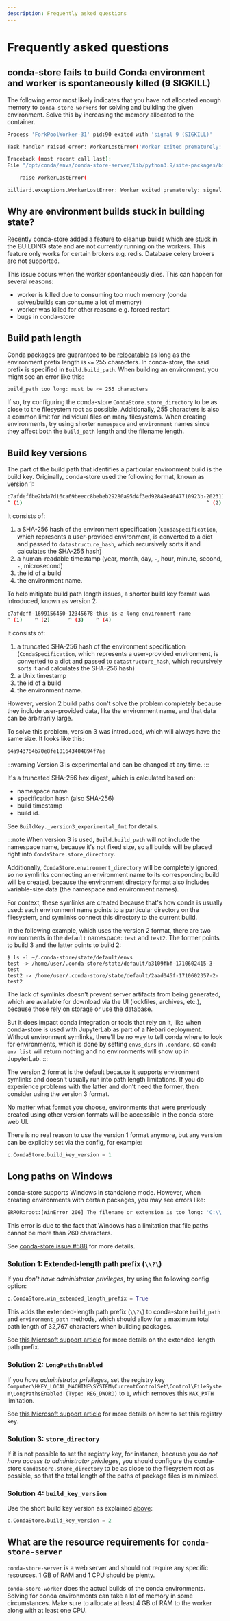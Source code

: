 ```yaml
---
description: Frequently asked questions
---
```


# Frequently asked questions

## conda-store fails to build Conda environment and worker is spontaneously killed (9 SIGKILL)

The following error most likely indicates that you have not allocated
enough memory to `conda-store-workers` for solving and building the
given environment. Solve this by increasing the memory allocated to
the container.

```bash
Process 'ForkPoolWorker-31' pid:90 exited with 'signal 9 (SIGKILL)'

Task handler raised error: WorkerLostError('Worker exited prematurely: signal 9 (SIGKILL) Job: 348.')

Traceback (most recent call last):
File "/opt/conda/envs/conda-store-server/lib/python3.9/site-packages/billiard/pool.py", line 1265, in mark_as_worker_lost

    raise WorkerLostError(

billiard.exceptions.WorkerLostError: Worker exited prematurely: signal 9 (SIGKILL) Job: 348.
```

## Why are environment builds stuck in building state?

Recently conda-store added a feature to cleanup builds which are stuck
in the BUILDING state and are not currently running on the
workers. This feature only works for certain brokers
e.g. redis. Database celery brokers are not supported.

This issue occurs when the worker spontaneously dies. This can happen
for several reasons:

- worker is killed due to consuming too much memory (conda solver/builds can consume a lot of memory)
- worker was killed for other reasons e.g. forced restart
- bugs in conda-store

## Build path length

Conda packages are guaranteed to be [relocatable] as long as the environment
prefix length is `<=` 255 characters. In conda-store, the said prefix is specified
in `Build.build_path`. When building an environment, you might see an error like
this:

```bash
build_path too long: must be <= 255 characters
```

If so, try configuring the conda-store `CondaStore.store_directory` to be as
close to the filesystem root as possible. Additionally, 255 characters is also a
common limit for individual files on many filesystems. When creating
environments, try using shorter `namespace` and `environment` names since they
affect both the `build_path` length and the filename length.

[relocatable]: https://docs.conda.io/projects/conda-build/en/latest/resources/make-relocatable.html

## Build key versions

The part of the build path that identifies a particular environment build is the
build key. Originally, conda-store used the following format, known as version
1:

```bash
c7afdeffbe2bda7d16ca69beecc8bebeb29280a95d4f3ed92849e4047710923b-20231105-035410-510258-12345678-this-is-a-long-environment-name
^ (1)                                                            ^ (2)                  ^ (3)    ^ (4)
```

It consists of:
1. a SHA-256 hash of the environment specification
   (`CondaSpecification`, which represents a user-provided environment, is
   converted to a dict and passed to `datastructure_hash`, which recursively sorts
   it and calculates the SHA-256 hash)
2. a human-readable timestamp (year, month, day, `-`, hour, minute, second, `-`, microsecond)
3. the id of a build
4. the environment name.

To help mitigate build path length issues, a shorter build key format was
introduced, known as version 2:

```bash
c7afdeff-1699156450-12345678-this-is-a-long-environment-name
^ (1)    ^ (2)      ^ (3)    ^ (4)
```

It consists of:
1. a truncated SHA-256 hash of the environment specification
   (`CondaSpecification`, which represents a user-provided environment, is
   converted to a dict and passed to `datastructure_hash`, which recursively sorts
   it and calculates the SHA-256 hash)
2. a Unix timestamp
3. the id of a build
4. the environment name.

However, version 2 build paths don't solve the problem completely because they
include user-provided data, like the environment name, and that data can be
arbitrarily large.

To solve this problem, version 3 was introduced, which will always have the same
size. It looks like this:

```bash
64a943764b70e8fe181643404894f7ae
```

:::warning
Version 3 is experimental and can be changed at any time.
:::

It's a truncated SHA-256 hex digest, which is calculated based on:

- namespace name
- specification hash (also SHA-256)
- build timestamp
- build id.

See `BuildKey._version3_experimental_fmt` for details.

:::note
When version 3 is used, `Build.build_path` will not include the namespace name,
because it's not fixed size, so all builds will be placed right into
`CondaStore.store_directory`.

Additionally, `CondaStore.environment_directory` will be completely ignored, so
no symlinks connecting an environment name to its corresponding build will be
created, because the environment directory format also includes variable-size
data (the namespace and environment names).

For context, these symlinks are created because that's how conda is usually
used: each environment name points to a particular directory on the filesystem,
and symlinks connect this directory to the current build.

In the following example, which uses the version 2 format, there are two
environments in the `default` namespace: `test` and `test2`. The former points
to build 3 and the latter points to build 2:

```
$ ls -l ~/.conda-store/state/default/envs
test -> /home/user/.conda-store/state/default/b3109fbf-1710602415-3-test
test2 -> /home/user/.conda-store/state/default/2aad045f-1710602357-2-test2
```

The lack of symlinks doesn't prevent server artifacts from being generated,
which are available for download via the UI (lockfiles, archives, etc.), because
those rely on storage or use the database.

But it does impact conda integration or tools that rely on it, like when
conda-store is used with JupyterLab as part of a Nebari deployment. Without
environment symlinks, there'll be no way to tell conda where to look for
environments, which is done by setting `envs_dirs` in `.condarc`, so `conda env
list` will return nothing and no environments will show up in JupyterLab.
:::

The version 2 format is the default because it supports environment symlinks and
doesn't usually run into path length limitations. If you do experience problems
with the latter and don't need the former, then consider using the version 3
format.

No matter what format you choose, environments that were previously created
using other version formats will be accessible in the conda-store web UI.

There is no real reason to use the version 1 format anymore, but any version can
be explicitly set via the config, for example:

```python
c.CondaStore.build_key_version = 1
```

## Long paths on Windows

conda-store supports Windows in standalone mode. However, when creating
environments with certain packages, you may see errors like:

```bash
ERROR:root:[WinError 206] The filename or extension is too long: 'C:\\...'
```

This error is due to the fact that Windows has a limitation that file paths
cannot be more than 260 characters.

See [conda-store issue #588][max-path-issue] for more details.

### Solution 1: Extended-length path prefix (`\\?\`)

If you *don't have administrator privileges*, try using the following config
option:

```python
c.CondaStore.win_extended_length_prefix = True
```

This adds the extended-length path prefix (`\\?\`) to conda-store `build_path`
and `environment_path` methods, which should allow for a maximum total path
length of 32,767 characters when building packages.

See [this Microsoft support article][max-path] for more details on the
extended-length path prefix.

### Solution 2: `LongPathsEnabled`

If you *have administrator privileges*, set the registry key
`Computer\HKEY_LOCAL_MACHINE\SYSTEM\CurrentControlSet\Control\FileSystem\LongPathsEnabled
(Type: REG_DWORD)` to `1`, which removes this `MAX_PATH` limitation.

See [this Microsoft support article][max-path] for more details on how to set
this registry key.

### Solution 3: `store_directory`

If it is not possible to set the registry key, for instance, because you *do
not have access to administrator privileges*, you should configure the
conda-store `CondaStore.store_directory` to be as close to the filesystem root
as possible, so that the total length of the paths of package files is
minimized.

### Solution 4: `build_key_version`

Use the short build key version as explained [above](#build-key-versions):

```python
c.CondaStore.build_key_version = 2
```

[max-path-issue]: https://github.com/conda-incubator/conda-store/issues/588
[max-path]: https://learn.microsoft.com/en-us/windows/win32/fileio/maximum-file-path-limitation

## What are the resource requirements for `conda-store-server`

`conda-store-server` is a web server and should not require any specific resources.
1 GB of RAM and 1 CPU should be plenty.

`conda-store-worker` does the actual builds of the conda environments.
Solving for conda environments can take a lot of memory in some circumstances.
Make sure to allocate at least 4 GB of RAM to the worker along with at least one CPU.
